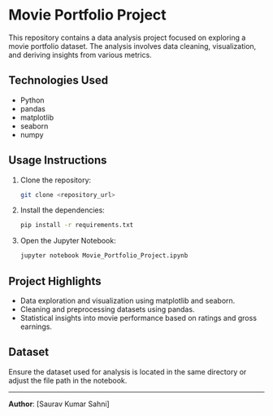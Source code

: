 # Movie Portfolio Project

This repository contains a data analysis project focused on exploring a movie portfolio dataset. 
The analysis involves data cleaning, visualization, and deriving insights from various metrics.

## Technologies Used
- Python
- pandas
- matplotlib
- seaborn
- numpy

## Usage Instructions
1. Clone the repository:
   ```bash
   git clone <repository_url>
   ```
2. Install the dependencies:
   ```bash
   pip install -r requirements.txt
   ```
3. Open the Jupyter Notebook:
   ```bash
   jupyter notebook Movie_Portfolio_Project.ipynb
   ```

## Project Highlights
- Data exploration and visualization using matplotlib and seaborn.
- Cleaning and preprocessing datasets using pandas.
- Statistical insights into movie performance based on ratings and gross earnings.

## Dataset
Ensure the dataset used for analysis is located in the same directory or adjust the file path in the notebook.

---
**Author**: [Saurav Kumar Sahni]  


